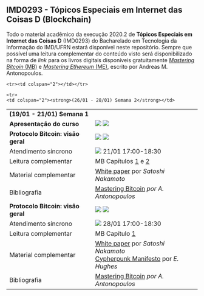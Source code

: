 ## IMD0293 - Tópicos Especiais em Internet das Coisas D (Blockchain)

Todo o material acadêmico da execução 2020.2 de **Tópicos Especiais em Internet das Coisas D** (IMD0293) do Bacharelado em Tecnologia da Informação do IMD/UFRN estará disponível neste repositório. Sempre que possível uma leitura complementar do conteúdo visto será disponibilizado na forma de *link* para os livros digitais disponíveis gratuitamente [*Mastering Bitcoin* (MB)](https://github.com/bitcoinbook/bitcoinbook) e [*Mastering Ethereum* (ME)](https://github.com/ethereumbook/ethereumbook), escrito por Andreas M. Antonopoulos.



<table style="width:100%">
  <tr>
    <td colspan="2"><strong>(19/01 - 21/01) Semana 1</strong></td>
  </tr>
  <tr>
    <td><strong>Apresentação do curso</strong></td>
    <td><a target="_blank" href="https://github.com/danilocurvelo/IMD0293/raw/main/slides/00-presentation.pdf"><img src="https://img.shields.io/badge/-Slides-008ED2?style=flat-square&logo=adobe-acrobat-reader"></a> <a target="_blank" href="https://youtu.be/y2wd64hxtVg"><img src="https://img.shields.io/badge/-Videoaula-ff0000?style=flat-square&logo=youtube"></a></td>
  </tr>
    <tr>
    <td><strong>Protocolo Bitcoin: visão geral</strong></td>
    <td><a target="_blank" href="https://github.com/danilocurvelo/IMD0293/raw/main/slides/01-bitcoin-overview.pdf"><img src="https://img.shields.io/badge/-Slides-008ED2?style=flat-square&logo=adobe-acrobat-reader"></a> <a target="_blank" href="https://youtu.be/uNr2Q2Xsar8"><img src="https://img.shields.io/badge/-Videoaula-ff0000?style=flat-square&logo=youtube"></a></td>
  </tr>
  <tr>
  <td>Atendimento síncrono</td>
   <td><a target="_blank" href="https://discord.gg/SPCT7SCpxH"><img src="https://img.shields.io/badge/-Discord-3C3C3D?style=flat-square&logo=discord"></a> 21/01 17:00-18:30</td>
  </tr>
  <tr>
    <td>Leitura complementar</td>
    <td>MB Capítulos <a target="_blank" href="https://github.com/bitcoinbook/bitcoinbook/blob/develop/ch01.asciidoc">1</a> e <a target="_blank" href="https://github.com/bitcoinbook/bitcoinbook/blob/develop/ch02.asciidoc">2</a></td>
  </tr>
  <tr>
    <td>Material complementar</td>
    <td><a target="_blank" href="https://bitcoin.org/bitcoin.pdf">White paper</a> por <em>Satoshi Nakamoto</em></td>
  </tr>
  <tr>
    <td>Bibliografia</td>
    <td><a target="_blank" href="https://github.com/bitcoinbook/bitcoinbook">Mastering Bitcoin</a> <em>por A. Antonopoulos</em></td>
  </tr>
  
    <tr><td colspan="2"></td></tr>
    
    <tr>
    <td colspan="2"><strong>(26/01 - 28/01) Semana 2</strong></td>
  </tr>
    <tr>
    <td><strong>Protocolo Bitcoin: visão geral</strong></td>
    <td><a target="_blank" href="https://github.com/danilocurvelo/IMD0293/raw/main/slides/02-bitcoin-history.pdf"><img src="https://img.shields.io/badge/-Slides-008ED2?style=flat-square&logo=adobe-acrobat-reader"></a> <a target="_blank" href="https://youtu.be/uNr2Q2Xsar8"><img src="https://img.shields.io/badge/-Videoaula-ff0000?style=flat-square&logo=youtube"></a></td>
  </tr>
  <tr>
  <td>Atendimento síncrono</td>
   <td><a target="_blank" href="https://discord.gg/SPCT7SCpxH"><img src="https://img.shields.io/badge/-Discord-3C3C3D?style=flat-square&logo=discord"></a> 28/01 17:00-18:30</td>
  </tr>
  <tr>
    <td>Leitura complementar</td>
    <td>MB Capítulo <a target="_blank" href="https://github.com/bitcoinbook/bitcoinbook/blob/develop/ch01.asciidoc">1</a></td>
  </tr>
  <tr>
    <td>Material complementar</td>
    <td><a target="_blank" href="https://bitcoin.org/bitcoin.pdf">White paper</a> por <em>Satoshi Nakamoto</em><br><a target="_blank" href="http://www.activism.net/cypherpunk/manifesto.html">Cypherpunk Manifesto</a> por <em>E. Hughes</em></td>
 
  </tr>
  <tr>
    <td>Bibliografia</td>
    <td><a target="_blank" href="https://github.com/bitcoinbook/bitcoinbook">Mastering Bitcoin</a> <em>por A. Antonopoulos</em></td>
  </tr>
  
    
</table>


